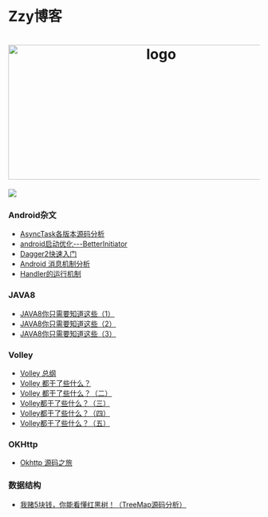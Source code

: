 # Zzy博客
<h1 align="center">
  <img src="https://i11.hoopchina.com.cn/hupuapp/bbs/240314728440209/thread_240314728440209_20200118002739_s_205497_o_w_2389_h_1080_92510.jpg" height="270" width="597"  alt="logo" />
 </h1>
 
 ![](https://img.shields.io/badge/language-java-orange.svg)
 
### Android杂文
 - [AsyncTask各版本源码分析](https://github.com/121880399/zzy_blog/blob/master/blog/android/AsyncTask.md)
 - [android启动优化---BetterInitiator](https://github.com/121880399/zzy_blog/blob/master/blog/android/BetterInitiator.md)
 - [Dagger2快速入门](https://github.com/121880399/zzy_blog/blob/master/blog/android/Dagger2.md)
 - [Android 消息机制分析](https://github.com/121880399/zzy_blog/blob/master/blog/handle/Android_message.md)
 - [Handler的运行机制](https://github.com/121880399/zzy_blog/blob/master/blog/handle/Handler.md)

### JAVA8
 - [JAVA8你只需要知道这些（1）](https://github.com/121880399/zzy_blog/blob/master/blog/java8/JAVA8(1).md)
 - [JAVA8你只需要知道这些（2）](https://github.com/121880399/zzy_blog/blob/master/blog/java8/JAVA8(2).md)
 - [JAVA8你只需要知道这些（3）](https://github.com/121880399/zzy_blog/blob/master/blog/java8/JAVA8(3).md)


 ### Volley
  - [Volley 总纲](https://github.com/121880399/zzy_blog/blob/master/blog/volley/Volley1.md)
  - [Volley 都干了些什么？](https://github.com/121880399/zzy_blog/blob/master/blog/volley/Volley2.md)
  - [Volley 都干了些什么？（二）](https://github.com/121880399/zzy_blog/blob/master/blog/volley/Volley3.md)
  - [Volley都干了些什么？（三）](https://github.com/121880399/zzy_blog/blob/master/blog/volley/Volley4.md)
  - [Volley都干了些什么？（四）](https://github.com/121880399/zzy_blog/blob/master/blog/volley/Volley5.md)
  - [Volley都干了些什么？（五）](https://github.com/121880399/zzy_blog/blob/master/blog/volley/Volley6.md)
 
 ### OKHttp
  - [Okhttp 源码之旅](https://github.com/121880399/zzy_blog/blob/master/blog/okhttp/Okhttp.md)

 ### 数据结构
  - [我赌5块钱，你能看懂红黑树！（TreeMap源码分析）](https://github.com/121880399/zzy_blog/blob/master/blog/datastruct/TreeMap.md)
  